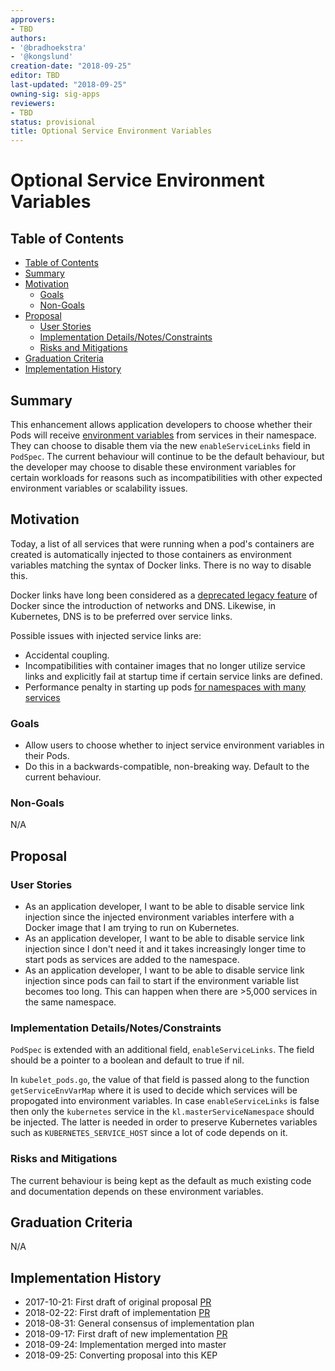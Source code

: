 ```yaml
---
approvers:
- TBD
authors:
- '@bradhoekstra'
- '@kongslund'
creation-date: "2018-09-25"
editor: TBD
last-updated: "2018-09-25"
owning-sig: sig-apps
reviewers:
- TBD
status: provisional
title: Optional Service Environment Variables
---
```

# Optional Service Environment Variables

## Table of Contents

* [Table of Contents](#table-of-contents)
* [Summary](#summary)
* [Motivation](#motivation)
    * [Goals](#goals)
    * [Non-Goals](#non-goals)
* [Proposal](#proposal)
    * [User Stories](#user-stories)
    * [Implementation Details/Notes/Constraints](#implementation-detailsnotesconstraints)
    * [Risks and Mitigations](#risks-and-mitigations)
* [Graduation Criteria](#graduation-criteria)
* [Implementation History](#implementation-history)

## Summary

This enhancement allows application developers to choose whether their Pods will receive [environment variables](https://kubernetes.io/docs/concepts/services-networking/service/#environment-variables) from services in their namespace. They can choose to disable them via the new `enableServiceLinks` field in `PodSpec`. The current behaviour will continue to be the default behaviour, but the developer may choose to disable these environment variables for certain workloads for reasons such as incompatibilities with other expected environment variables or scalability issues.

## Motivation

Today, a list of all services that were running when a pod's containers are created is automatically injected to those containers as environment variables matching the syntax of Docker links. There is no way to disable this.

Docker links have long been considered as a [deprecated legacy feature](https://docs.docker.com/engine/userguide/networking/default_network/dockerlinks/) of Docker since the introduction of networks and DNS. Likewise, in Kubernetes, DNS is to be preferred over service links.

Possible issues with injected service links are:

* Accidental coupling.
* Incompatibilities with container images that no longer utilize service links and explicitly fail at startup time if certain service links are defined.
* Performance penalty in starting up pods [for namespaces with many services](https://github.com/kubernetes/kubernetes/issues/1768#issuecomment-330778184)

### Goals

* Allow users to choose whether to inject service environment variables in their Pods.
* Do this in a backwards-compatible, non-breaking way. Default to the current behaviour.

### Non-Goals

N/A

## Proposal

### User Stories

* As an application developer, I want to be able to disable service link injection since the injected environment variables interfere with a Docker image that I am trying to run on Kubernetes.
* As an application developer, I want to be able to disable service link injection since I don't need it and it takes increasingly longer time to start pods as services are added to the namespace.
* As an application developer, I want to be able to disable service link injection since pods can fail to start if the environment variable list becomes too long. This can happen when there are >5,000 services in the same namespace.

### Implementation Details/Notes/Constraints

`PodSpec` is extended with an additional field, `enableServiceLinks`. The field should be a pointer to a boolean and default to true if nil.

In `kubelet_pods.go`, the value of that field is passed along to the function `getServiceEnvVarMap` where it is used to decide which services will be propogated into environment variables. In case `enableServiceLinks` is false then only the `kubernetes` service in the `kl.masterServiceNamespace` should be injected. The latter is needed in order to preserve Kubernetes variables such as `KUBERNETES_SERVICE_HOST` since a lot of code depends on it.

### Risks and Mitigations

The current behaviour is being kept as the default as much existing code and documentation depends on these environment variables.

## Graduation Criteria

N/A

## Implementation History

- 2017-10-21: First draft of original proposal [PR](https://github.com/kubernetes/community/pull/1249)
- 2018-02-22: First draft of implementation [PR](https://github.com/kubernetes/kubernetes/pull/60206)
- 2018-08-31: General consensus of implementation plan
- 2018-09-17: First draft of new implementation [PR](https://github.com/kubernetes/kubernetes/pull/68754)
- 2018-09-24: Implementation merged into master
- 2018-09-25: Converting proposal into this KEP